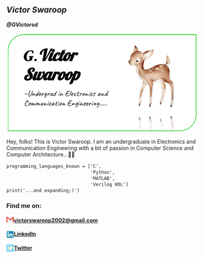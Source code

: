 ## *Victor Swaroop* 
***@GVictorsd***

![profpic](profilepic.png)

Hey, folks! This is Victor Swaroop. I am an undergraduate in Electronics and Communication Engineering with a bit of passion in Computer Science and Computer Architecture...🙂😊

```
programming_languages_known = ['C',
                               'Python',
                               'MATLAB',                             
                               'Verilog HDL']
print('...and expanding;)')
```

### Find me on:

<img align="left" width="20" height="20" src="gmail.png">

#### victorswaroop2002@gmail.com

<img align="left" width="20" height="20" src="linkedin.jpeg">

#### [LinkedIn](https://www.linkedin.com/in/gummadi-victor-9653ab1b0)

<img align="left" width="20" height="20" src="tweeter.png">

#### [Twitter](https://www.twitter.com/victor_gummadi)

